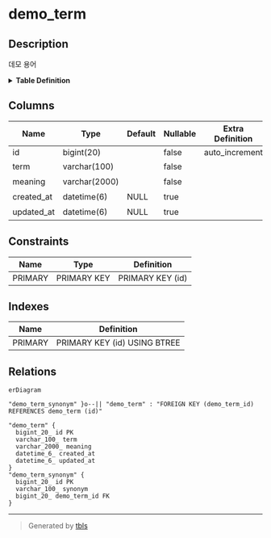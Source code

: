 # demo_term

## Description

데모 용어

<details>
<summary><strong>Table Definition</strong></summary>

```sql
CREATE TABLE `demo_term` (
  `id` bigint(20) NOT NULL AUTO_INCREMENT COMMENT 'ID',
  `term` varchar(100) NOT NULL COMMENT '용어',
  `meaning` varchar(2000) NOT NULL COMMENT '뜻',
  `created_at` datetime(6) DEFAULT NULL COMMENT '생성일시',
  `updated_at` datetime(6) DEFAULT NULL COMMENT '수정일시',
  PRIMARY KEY (`id`)
) ENGINE=InnoDB AUTO_INCREMENT=[Redacted by tbls] DEFAULT CHARSET=utf8mb4 COLLATE=utf8mb4_unicode_ci COMMENT='데모 용어'
```

</details>

## Columns

| Name | Type | Default | Nullable | Extra Definition | Children | Parents | Comment |
| ---- | ---- | ------- | -------- | ---------------- | -------- | ------- | ------- |
| id | bigint(20) |  | false | auto_increment | [demo_term_synonym](demo_term_synonym.md) |  | ID |
| term | varchar(100) |  | false |  |  |  | 용어 |
| meaning | varchar(2000) |  | false |  |  |  | 뜻 |
| created_at | datetime(6) | NULL | true |  |  |  | 생성일시 |
| updated_at | datetime(6) | NULL | true |  |  |  | 수정일시 |

## Constraints

| Name | Type | Definition |
| ---- | ---- | ---------- |
| PRIMARY | PRIMARY KEY | PRIMARY KEY (id) |

## Indexes

| Name | Definition |
| ---- | ---------- |
| PRIMARY | PRIMARY KEY (id) USING BTREE |

## Relations

```mermaid
erDiagram

"demo_term_synonym" }o--|| "demo_term" : "FOREIGN KEY (demo_term_id) REFERENCES demo_term (id)"

"demo_term" {
  bigint_20_ id PK
  varchar_100_ term
  varchar_2000_ meaning
  datetime_6_ created_at
  datetime_6_ updated_at
}
"demo_term_synonym" {
  bigint_20_ id PK
  varchar_100_ synonym
  bigint_20_ demo_term_id FK
}
```

---

> Generated by [tbls](https://github.com/k1LoW/tbls)
